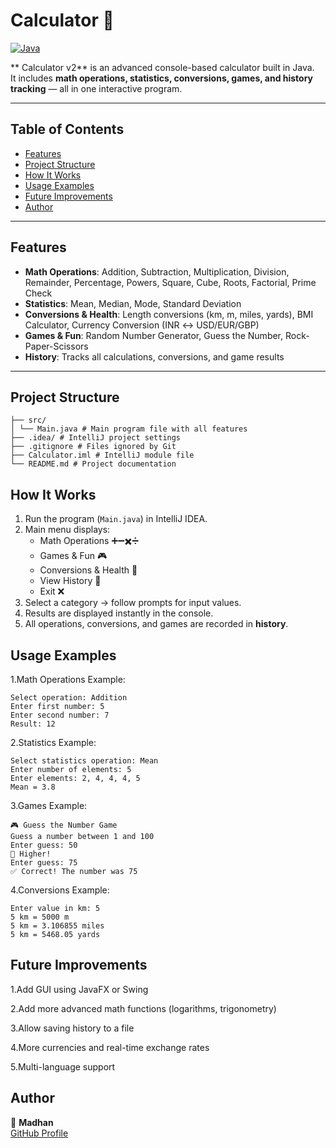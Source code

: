 # Calculator 🧮

[![Java](https://img.shields.io/badge/Language-Java-orange)](https://www.java.com/)  

** Calculator v2** is an advanced console-based calculator built in Java.  
It includes **math operations, statistics, conversions, games, and history tracking** — all in one interactive program.  

---

## Table of Contents
- [Features](#features)
- [Project Structure](#project-structure)
- [How It Works](#how-it-works)
- [Usage Examples](#usage-examples)
- [Future Improvements](#future-improvements)
- [Author](#author)

---

## Features
- **Math Operations**: Addition, Subtraction, Multiplication, Division, Remainder, Percentage, Powers, Square, Cube, Roots, Factorial, Prime Check  
- **Statistics**: Mean, Median, Mode, Standard Deviation  
- **Conversions & Health**: Length conversions (km, m, miles, yards), BMI Calculator, Currency Conversion (INR ↔ USD/EUR/GBP)  
- **Games & Fun**: Random Number Generator, Guess the Number, Rock-Paper-Scissors  
- **History**: Tracks all calculations, conversions, and game results  

---

## Project Structure

````` Calculator
├── src/
│ └── Main.java # Main program file with all features
├── .idea/ # IntelliJ project settings
├── .gitignore # Files ignored by Git
├── Calculator.iml # IntelliJ module file
└── README.md # Project documentation
````` 

## How It Works
1. Run the program (`Main.java`) in IntelliJ IDEA.  
2. Main menu displays:
   - Math Operations ➕➖✖️➗  
   - Games & Fun 🎮  
   - Conversions & Health 🧪  
   - View History 📜  
   - Exit ❌  
3. Select a category → follow prompts for input values.  
4. Results are displayed instantly in the console.  
5. All operations, conversions, and games are recorded in **history**.

## Usage Examples
1.Math Operations Example:

  ```
 Select operation: Addition
Enter first number: 5
Enter second number: 7
Result: 12
```
2.Statistics Example:
```
Select statistics operation: Mean
Enter number of elements: 5
Enter elements: 2, 4, 4, 4, 5
Mean = 3.8
```
3.Games Example:
```
🎮 Guess the Number Game
Guess a number between 1 and 100
Enter guess: 50
🔼 Higher!
Enter guess: 75
✅ Correct! The number was 75
```
4.Conversions Example:
```
Enter value in km: 5
5 km = 5000 m
5 km = 3.106855 miles
5 km = 5468.05 yards
```
## Future Improvements

1.Add GUI using JavaFX or Swing

2.Add more advanced math functions (logarithms, trigonometry)

3.Allow saving history to a file

4.More currencies and real-time exchange rates

5.Multi-language support

## Author
👤 **Madhan**  
[GitHub Profile](https://github.com/MADHAN21105)


